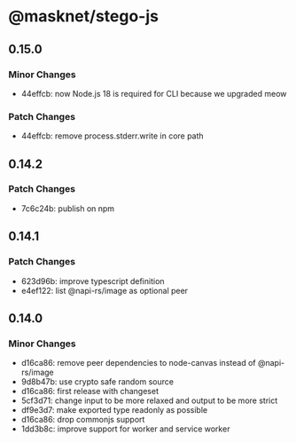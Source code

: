 # @masknet/stego-js

## 0.15.0

### Minor Changes

- 44effcb: now Node.js 18 is required for CLI because we upgraded meow

### Patch Changes

- 44effcb: remove process.stderr.write in core path

## 0.14.2

### Patch Changes

- 7c6c24b: publish on npm

## 0.14.1

### Patch Changes

- 623d96b: improve typescript definition
- e4ef122: list @napi-rs/image as optional peer

## 0.14.0

### Minor Changes

- d16ca86: remove peer dependencies to node-canvas instead of @napi-rs/image
- 9d8b47b: use crypto safe random source
- d16ca86: first release with changeset
- 5cf3d71: change input to be more relaxed and output to be more strict
- df9e3d7: make exported type readonly as possible
- d16ca86: drop commonjs support
- 1dd3b8c: improve support for worker and service worker
